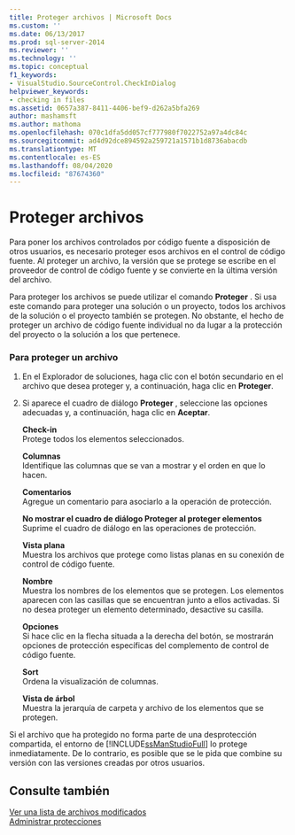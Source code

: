 ```yaml
---
title: Proteger archivos | Microsoft Docs
ms.custom: ''
ms.date: 06/13/2017
ms.prod: sql-server-2014
ms.reviewer: ''
ms.technology: ''
ms.topic: conceptual
f1_keywords:
- VisualStudio.SourceControl.CheckInDialog
helpviewer_keywords:
- checking in files
ms.assetid: 0657a387-8411-4406-bef9-d262a5bfa269
author: mashamsft
ms.author: mathoma
ms.openlocfilehash: 070c1dfa5dd057cf777980f7022752a97a4dc84c
ms.sourcegitcommit: ad4d92dce894592a259721a1571b1d8736abacdb
ms.translationtype: MT
ms.contentlocale: es-ES
ms.lasthandoff: 08/04/2020
ms.locfileid: "87674360"
---
```

# <a name="check-in-files"></a>Proteger archivos
  Para poner los archivos controlados por código fuente a disposición de otros usuarios, es necesario proteger esos archivos en el control de código fuente. Al proteger un archivo, la versión que se protege se escribe en el proveedor de control de código fuente y se convierte en la última versión del archivo.  
  
 Para proteger los archivos se puede utilizar el comando **Proteger** . Si usa este comando para proteger una solución o un proyecto, todos los archivos de la solución o el proyecto también se protegen. No obstante, el hecho de proteger un archivo de código fuente individual no da lugar a la protección del proyecto o la solución a los que pertenece.  
  
### <a name="to-check-in-a-file"></a>Para proteger un archivo  
  
1.  En el Explorador de soluciones, haga clic con el botón secundario en el archivo que desea proteger y, a continuación, haga clic en **Proteger**.  
  
2.  Si aparece el cuadro de diálogo **Proteger** , seleccione las opciones adecuadas y, a continuación, haga clic en **Aceptar**.  
  
     **Check-in**  
     Protege todos los elementos seleccionados.  
  
     **Columnas**  
     Identifique las columnas que se van a mostrar y el orden en que lo hacen.  
  
     **Comentarios**  
     Agregue un comentario para asociarlo a la operación de protección.  
  
     **No mostrar el cuadro de diálogo Proteger al proteger elementos**  
     Suprime el cuadro de diálogo en las operaciones de protección.  
  
     **Vista plana**  
     Muestra los archivos que protege como listas planas en su conexión de control de código fuente.  
  
     **Nombre**  
     Muestra los nombres de los elementos que se protegen. Los elementos aparecen con las casillas que se encuentran junto a ellos activadas. Si no desea proteger un elemento determinado, desactive su casilla.  
  
     **Opciones**  
     Si hace clic en la flecha situada a la derecha del botón, se mostrarán opciones de protección específicas del complemento de control de código fuente.  
  
     **Sort**  
     Ordena la visualización de columnas.  
  
     **Vista de árbol**  
     Muestra la jerarquía de carpeta y archivo de los elementos que se protegen.  
  
 Si el archivo que ha protegido no forma parte de una desprotección compartida, el entorno de [!INCLUDE[ssManStudioFull](../includes/ssmanstudiofull-md.md)] lo protege inmediatamente. De lo contrario, es posible que se le pida que combine su versión con las versiones creadas por otros usuarios.  
  
## <a name="see-also"></a>Consulte también  
 [Ver una lista de archivos modificados](../../2014/database-engine/view-a-list-of-modified-files.md)   
 [Administrar protecciones](../../2014/database-engine/manage-checkins.md)  
  
  
